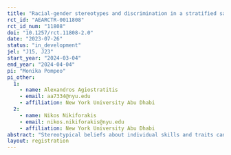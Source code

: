 ```yaml
---
title: "Racial-gender stereotypes and discrimination in a stratified sample of the US population"
rct_id: "AEARCTR-0011808"
rct_id_num: "11808"
doi: "10.1257/rct.11808-2.0"
date: "2023-07-26"
status: "in_development"
jel: "J15, J23"
start_year: "2024-03-04"
end_year: "2024-04-04"
pi: "Monika Pompeo"
pi_other:
  1:
    - name: Alexandros Agiostratitis
    - email: aa7334@nyu.edu
    - affiliation: New York University Abu Dhabi
  2:
    - name: Nikos Nikiforakis
    - email: nikos.nikiforakis@nyu.edu
    - affiliation: New York University Abu Dhabi
abstract: "Stereotypical beliefs about individual skills and traits can have substantial implications for hiring decisions, which subsequently translate into economic externalities. While existing literature provides evidence of racial and gender differences in traits like competitiveness and overconfidence, limited research has been conducted to understand how these traits are perceived across different racial and gender groups.  This study aims to bridge this gap by investigating beliefs about racial and gender differences in these traits and their relationship with beliefs about earnings and performance, as well as examining their relation to decision-making within a hiring context. The research also investigates the role of a candidate's competitiveness and the ambiguity of their competition choices, with a focus on variations across race and gender. Data for this research will be collected from a stratified sample of 3,600 U.S. residents, aged between 25 and 65, spanning six racial-ethnic-gender (REG) groups. By studying these perceptions and their impact on hiring decisions, we aim to provide a comprehensive understanding of the role of stereotypical beliefs in the labor market and to offer valuable insights for addressing discriminatory practices."
layout: registration
---
```


